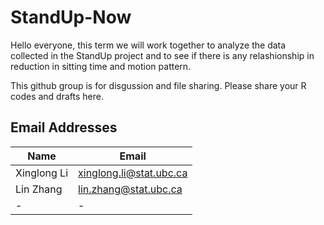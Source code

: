 # StandUp-Now


Hello everyone, this term we will work together to analyze the data collected in the StandUp project and to see if there is any relashionship in reduction in sitting time and motion pattern.

This github group is for disgussion and file sharing. Please share your R codes and drafts here.

## Email Addresses
| Name | Email |
|---|---|
|Xinglong Li | xinglong.li@stat.ubc.ca |
|Lin Zhang | lin.zhang@stat.ubc.ca |
|-| - |
